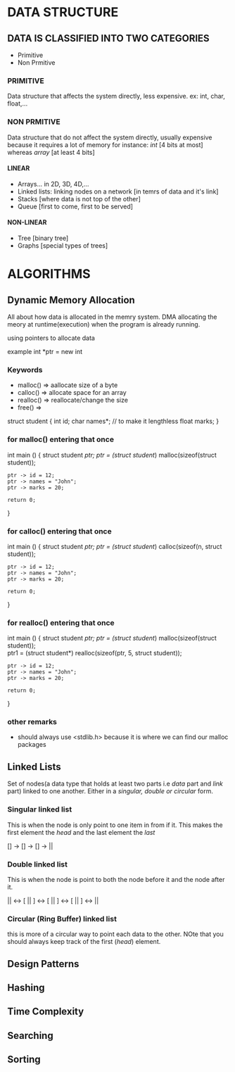 # DATA STRUCTURE

## DATA IS CLASSIFIED INTO TWO CATEGORIES
- Primitive
- Non Prmitive

### PRIMITIVE
Data structure that affects the system directly, less expensive.
ex: int, char, float,...

### NON PRMITIVE
Data structure that do not affect the system directly, usually expensive
because it requires a lot of memory
for instance: _int_ [4 bits at most] whereas _array_ [at least 4 bits]

#### LINEAR 
- Arrays... in 2D, 3D, 4D,...
- Linked lists: linking nodes on a network [in temrs of data and it's link]
- Stacks [where data is not top of the other] 
- Queue [first to come, first to be served]

#### NON-LINEAR
- Tree [binary tree]
- Graphs [special types of trees]

# ALGORITHMS

## Dynamic Memory Allocation
All about how data is allocated in the memry system.
DMA allocating the meory at runtime(execution) when the program is already running.

using pointers to allocate data

example int *ptr = new int


### Keywords
- malloc()  => aallocate size of a byte
- calloc() => allocate space for an array
- realloc() => reallocate/change the size
- free() => 

struct student {
    int id;
    char names*; // to make it lengthless
    float marks;
}

### for malloc() entering that once

int main () {
    struct student *ptr;
    ptr = (struct student*) malloc(sizeof(struct student));  
    <!-- to typecast the malloc because it always return void *ptr; -->

    ptr -> id = 12;
    ptr -> names = "John";
    ptr -> marks = 20;

    return 0;
}

### for calloc() entering that once

int main () {
    struct student *ptr;
    ptr = (struct student*) calloc(sizeof(n, struct student));  
    <!-- to typecast the malloc because it always return void *ptr; -->
    <!-- where n is the number of input at once, because calloc accepts data in bundles  -->

    ptr -> id = 12;
    ptr -> names = "John";
    ptr -> marks = 20;

    return 0;
}

### for realloc() entering that once

int main () {
    struct student *ptr;
    ptr = (struct student*) malloc(sizeof(struct student));  
    <!-- to typecast the malloc because it always return void *ptr; -->
    <!-- realloc to change the size -->
    <!-- saying reallocate from ptr, make 5 values and then this is the one that will be the new pointer -->
    <!-- also remember that reallocating is done once allocating happens when allocating had already happened -->
    ptr1 = (struct student*) realloc(sizeof(ptr, 5, struct student));  

    ptr -> id = 12;
    ptr -> names = "John";
    ptr -> marks = 20;

    return 0;
}

### other remarks
- should always use <stdlib.h> because it is where we can find our malloc packages

## Linked Lists
Set of nodes(a data type that holds at least two parts i.e _data_ part and _link_ part) linked to one another. Either in a _singular, double or circular_ form.

### Singular linked list
This is when the node is only point to one item in from if it. This makes the first element the _head_ and the last element the _last_

[] -> [] -> [] -> ||

### Double linked list
This is when the node is point to both the node before it and the node after it.

|| <-> [ || ] <-> [ || ] <-> [ || ] <-> ||

### Circular (Ring Buffer) linked list
this is more of a circular way to point each data to the other. 
NOte that you should always keep track of the first (_head_) element.

## Design Patterns

## Hashing

## Time Complexity

## Searching

## Sorting